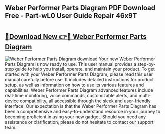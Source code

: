 ## Weber Performer Parts Diagram PDF Download Free - Part-wL0 User Guide Repair 46x9T

# <h2><a href="http://dfpf4py.blite.top/?on=Weber+Performer+Parts+Diagram">🔗Download New 👉🔴 Weber Performer Parts Diagram</a></h2>

[![Weber Performer Parts Diagram download](https://i.imgur.com/lujVjoI.png)](http://dfpf4py.blite.top/?on=Weber+Performer+Parts+Diagram)
Your new Weber Performer Parts Diagram is now ready to use. This user manual provides a step-by-step guide to help you install, operate, and maintain your product. To get started with your Weber Performer Parts Diagram, please read this user manual carefully before use. It includes detailed instructions for product setup, as well as information on how to use its various features and capabilities. Weber Performer Parts Diagram advanced features include real-time monitoring, voice commands, customizable alerts, and multi-device compatibility, all accessible through the sleek and user-friendly interface. Our expectation is that the Weber Performer Parts Diagram has been a comprehensive and easy-to-understand resource in your journey to becoming proficient in using your new gadget. Should you need any assistance or clarification, please do not hesitate to contact our support team.
